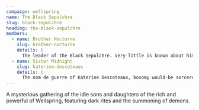 ```yaml
---
campaign: wellspring
name: The Black Sepulchre
slug: black-sepulchre
heading: the-black-sepulchre
members:
  - name: Brother Nocturne
    slug: brother-nocturne
    details: |
      The leader of the Black Sepulchre. Very little is known about him (or her), even by the rest of the membership.
  - name: Sister Midnight
    slug: katerine-descoteaux
    details: |
      The nom de guerre of Katerine Descoteaux, bosomy would-be sorceress.
---
```


A mysterious gathering of the idle sons and daughters of the rich and powerful of Wellspring, featuring dark rites and the summoning of demons.
